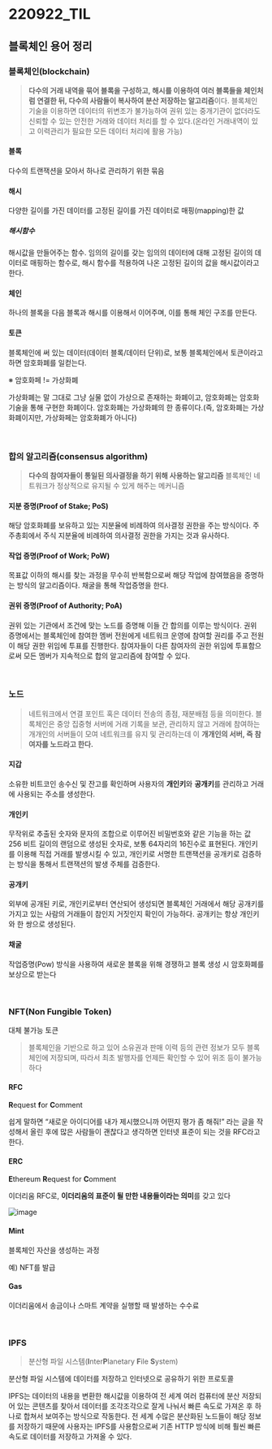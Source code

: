 # 220922_TIL

## 블록체인 용어 정리

### 블록체인(blockchain)

>  **다수의 거래 내역을 묶어 블록을 구성하고, 해시를 이용하여 여러 블록들을 체인처럼 연결한 뒤, 다수의 사람들이 복사하여 분산 저장하는 알고리즘**이다. 블록체인 기술을 이용하면 데이터의 위변조가 불가능하여 권위 있는 중개기관이 없더라도 신뢰할 수 있는 안전한 거래와 데이터 처리를 할 수 있다.(온라인 거래내역이 있고 이력관리가 필요한 모든 데이터 처리에 활용 가능)

#### 블록

다수의 트랜잭션을 모아서 하나로 관리하기 위한 묶음

#### 해시

다양한 길이를 가진 데이터를 고정된 길이를 가진 데이터로 매핑(mapping)한 값

##### 해시함수

해시값을 만들어주는 함수.
임의의 길이를 갖는 임의의 데이터에 대해 고정된 길이의 데이터로 매핑하는 함수로, 해시 함수를 적용하여 나온 고정된 길이의 값을 해시값이라고 한다.

#### 체인

하나의 블록을 다음 블록과 해시를 이용해서 이어주며, 이를 통해 체인 구조를 만든다.

#### 토큰

블록체인에 써 있는 데이터(데이터 블록/데이터 단위)로, 보통 블록체인에서 토큰이라고 하면 암호화폐를 일컫는다.

※ 암호화페 != 가상화폐

가상화폐는 말 그대로 그냥 실물 없이 가상으로 존재하는 화폐이고, 암호화폐는 암호화 기술을 통해 구현한 화폐이다. 암호화폐는 가상화폐의 한 종류이다.(즉, 암호화폐는 가상화폐이지만, 가상화페는 암호화폐가 아니다)

<br>

### 합의 알고리즘(consensus algorithm)

> **다수의 참여자들이 통일된 의사결정을 하기 위해 사용하는 알고리즘**
> 블록체인 네트워크가 정상적으로 유지될 수 있게 해주는 메커니즘

#### 지분 증명(Proof of Stake; PoS)

해당 암호화폐를 보유하고 있는 지분율에 비례하여 의사결정 권한을 주는 방식이다. 
주주총회에서 주식 지분율에 비례하여 의사결정 권한을 가지는 것과 유사하다.

#### 작업 증명(Proof of Work; PoW)

목표값 이하의 해시를 찾는 과정을 무수히 반복함으로써 해당 작업에 참여했음을 증명하는 방식의 알고리즘이다.
채굴을 통해 작업증명을 한다.

#### 권위 증명(Proof of Authority; PoA)

권위 있는 기관에서 조건에 맞는 노드를 증명해 이들 간 합의를 이루는 방식이다.
권위 증명에서는 블록체인에 참여한 멤버 전원에게 네트워크 운영에 참여할 권리를 주고 전원이 해당 권한 위임에 투표를 진행한다. 참여자들이 다른 참여자의 권한 위임에 투표함으로써 모든 멤버가 지속적으로 합의 알고리즘에 참여할 수 있다.

<br>

### 노드

> 네트워크에서 연결 포인트 혹은 데이터 전송의 종점, 재분배점 등을 의미한다. 블록체인은 중앙 집중형 서버에 거래 기록을 보관, 관리하지 않고 거래에 참여하는 개개인의 서버들이 모여 네트워크를 유지 및 관리하는데 이 **개개인의 서버, 즉 참여자를 노드라고 한다.**

#### 지갑

소유한 비트코인 송수신 및 잔고를 확인하며 사용자의 **개인키**와 **공개키**를 관리하고 거래에 사용되는 주소를 생성한다.

#### 개인키

무작위로 추출된 숫자와 문자의 조합으로 이루어진 비밀번호와 같은 기능을 하는 값
256 비트 길이의 랜덤으로 생성된 숫자로, 보통 64자리의 16진수로 표현된다.
개인키를 이용해 직접 거래를 발생시킬 수 있고, 개인키로 서명한 트랜잭션을 공개키로 검증하는 방식을 통해서 트랜잭션의 발생 주체를 검증한다.

#### 공개키

외부에 공개된 키로, 개인키로부터 연산되어 생성되면 블록체인 거래에서 해당 공개키를 가지고 있는 사람의 거래들이 참인지 거짓인지 확인이 가능하다.
공개키는 항상 개인키와 한 쌍으로 생성된다.

#### 채굴

작업증명(Pow) 방식을 사용하여 새로운 블록을 위해 경쟁하고 블록 생성 시 암호화폐를 보상으로 받는다

<br>

### NFT(Non Fungible Token)

대체 불가능 토큰

> 블록체인을 기반으로 하고 있어 소유권과 판매 이력 등의 관련 정보가 모두 블록체인에 저장되며, 따라서 최초 발행자를 언제든 확인할 수 있어 위조 등이 불가능하다

#### RFC

**R**equest **f**or **C**omment

쉽게 말하면 “새로운 아이디어를 내가 제시했으니까 어떤지 평가 좀 해줘!” 라는 글을 작성해서 올린 후에 많은 사람들이 괜찮다고 생각하면 인터넷 표준이 되는 것을 RFC라고 한다.

#### ERC

**E**thereum **R**equest for **C**omment

이더리움 RFC로, **이더리움의 표준이 될 만한 내용들이라는 의미**를 갖고 있다

![image](https://user-images.githubusercontent.com/93081720/188176631-25633f0b-f63f-46d9-b301-e82710c85ce3.png)

#### Mint

블록체인 자산을 생성하는 과정

예) NFT를 발급

#### Gas

이더리움에서 송금이나 스마트 계약을 실행할 때 발생하는 수수료

<br>

### IPFS

> 분산형 파일 시스템(**I**nter**P**lanetary **F**ile **S**ystem)

분산형 파일 시스템에 데이터를 저장하고 인터넷으로 공유하기 위한 프로토콜

IPFS는 데이터의 내용을 변환한 해시값을 이용하여 전 세계 여러 컴퓨터에 분산 저장되어 있는 콘텐츠를 찾아서 데이터를 조각조각으로 잘게 나눠서 빠른 속도로 가져온 후 하나로 합쳐서 보여주는 방식으로 작동한다.  전 세계 수많은 분산화된 노드들이 해당 정보를 저장하기 때문에 사용자는 IPFS를 사용함으로써 기존 HTTP 방식에 비해 훨씬 빠른 속도로 데이터를 저장하고 가져올 수 있다.

